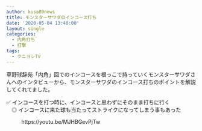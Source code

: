 ```yaml
---
author: kusa89news
title: モンスターサワダのインコース打ち
date: '2020-05-04 13:40:00'
layout: single
categories:
  - 内角打ち
  - 打撃
tags:
  - クニヨシTV
---
```


草野球辞苑「内角」回でのインコースを根っこで持っていくモンスターサワダさんへのインタビューから、モンスターサワダのインコース打ちのポイントを解説してくれてました。

✅ インコースを打つ時に、インコースと思わずにそのまま打ちに行く  
　◎ インコースに来た球も当たってストライクになってしまう事もあった

<figure class="wp-block-embed-youtube wp-block-embed is-type-video is-provider-youtube wp-embed-aspect-16-9 wp-has-aspect-ratio">

<div class="wp-block-embed__wrapper">https://youtu.be/MJHBGevPjTw</div>

</figure>